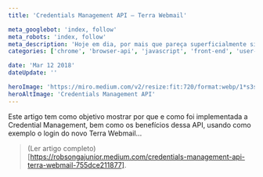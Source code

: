 ```yaml
---
title: 'Credentials Management API — Terra Webmail'

meta_googlebot: 'index, follow'
meta_robots: 'index, follow'
meta_description: 'Hoje em dia, por mais que pareça superficialmente simples realizar a implementação de um login, logo mais a frente pode se tornar um Frankenstein ou até mesmo acabar em um grau de complexidade alto.'
categories: ['chrome', 'browser-api', 'javascript', 'front-end', 'user-experience', 'terra-networks']

date: 'Mar 12 2018'
dateUpdate: ''

heroImage: 'https://miro.medium.com/v2/resize:fit:720/format:webp/1*s3sq4GmkEo-zbq_FyA2CDA.jpeg'
heroAltImage: 'Credentials Management API'
---
```


Este artigo tem como objetivo mostrar por que e como foi implementada a Credential Management, bem como os benefícios dessa API, usando como exemplo o login do novo Terra Webmail...

> (Ler artigo completo)[https://robsongajunior.medium.com/credentials-management-api-terra-webmail-755dce211877].
